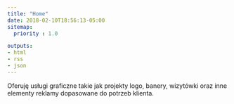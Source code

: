```yaml
---
title: "Home"
date: 2018-02-10T18:56:13-05:00
sitemap:
  priority : 1.0

outputs:
- html
- rss
- json
---
```

Oferuję usługi graficzne takie jak projekty logo, banery, wizytówki oraz inne elementy reklamy dopasowane do potrzeb klienta.

